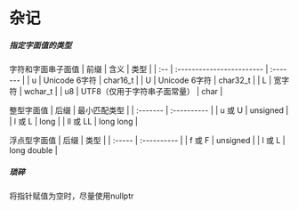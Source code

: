# 杂记

##### 指定字面值的类型
字符和字面串子面值
| 前缀 | 含义                       | 类型     |
| :-- | :------------------------ | :------- |
| u    | Unicode 6字符              | char16_t |
| U    | Unicode 6字符              | char32_t |
| L    | 宽字符                     | wchar_t  |
| u8   | UTF8（仅用于字符串子面常量） | char     |

整型字面值
| 后缀     | 最小匹配类型 |
| :------- | :---------- |
| u 或 U   | unsigned    |
| l 或 L   | long        |
| ll 或 LL | long long   |

浮点型字面值
| 后缀   | 类型        |
| :----- | :---------- |
| f 或 F | unsigned    |
| l 或 L | long double |

##### 琐碎
将指针赋值为空时，尽量使用nullptr
